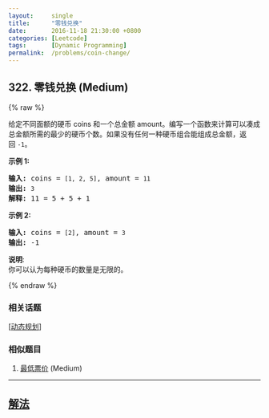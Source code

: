 ```yaml
---
layout:     single
title:      "零钱兑换"
date:       2016-11-18 21:30:00 +0800
categories: [Leetcode]
tags:       [Dynamic Programming]
permalink:  /problems/coin-change/
---
```


## 322. 零钱兑换 (Medium)

{% raw %}

<p>给定不同面额的硬币 coins 和一个总金额 amount。编写一个函数来计算可以凑成总金额所需的最少的硬币个数。如果没有任何一种硬币组合能组成总金额，返回&nbsp;<code>-1</code>。</p>

<p><strong>示例&nbsp;1:</strong></p>

<pre><strong>输入: </strong>coins = <code>[1, 2, 5]</code>, amount = <code>11</code>
<strong>输出: </strong><code>3</code> 
<strong>解释:</strong> 11 = 5 + 5 + 1</pre>

<p><strong>示例 2:</strong></p>

<pre><strong>输入: </strong>coins = <code>[2]</code>, amount = <code>3</code>
<strong>输出: </strong>-1</pre>

<p><strong>说明</strong>:<br>
你可以认为每种硬币的数量是无限的。</p>

{% endraw %}

### 相关话题
  [[动态规划](https://github.com/openset/leetcode/tree/master/tag/dynamic-programming/README.md)]

### 相似题目
  1. [最低票价](/problems/minimum-cost-for-tickets) (Medium)

---

## [解法](https://github.com/openset/leetcode/tree/master/problems/coin-change)
